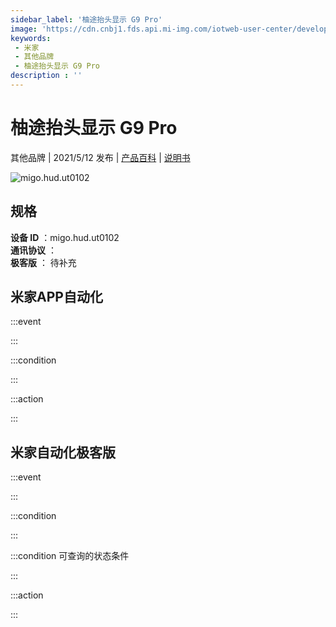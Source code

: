 ```yaml
---
sidebar_label: '柚途抬头显示 G9 Pro'
image: 'https://cdn.cnbj1.fds.api.mi-img.com/iotweb-user-center/developer_1679047955239wV69xQv6.png?GalaxyAccessKeyId=AKVGLQWBOVIRQ3XLEW&Expires=9223372036854775807&Signature=lItCgAi/w+Vd23VI6xzBbFVimIo='
keywords: 
 - 米家
 - 其他品牌
 - 柚途抬头显示 G9 Pro
description : ''
---
```

# 柚途抬头显示 G9 Pro

其他品牌 | 2021/5/12 发布 | [产品百科](https://home.mi.com/webapp/content/baike/product/index.html?model=migo.hud.ut0102/) | [说明书](https://home.mi.com/views/introduction.html?model=migo.hud.ut0102&region=cn)

![migo.hud.ut0102](https://cdn.cnbj1.fds.api.mi-img.com/iotweb-user-center/developer_1679047955239wV69xQv6.png?GalaxyAccessKeyId=AKVGLQWBOVIRQ3XLEW&Expires=9223372036854775807&Signature=lItCgAi/w+Vd23VI6xzBbFVimIo=)

## 规格  
> 
**设备 ID** ：migo.hud.ut0102  
**通讯协议** ：  
**极客版**  ： 待补充 


## 米家APP自动化  

:::event  

:::

:::condition  

:::

:::action   

:::

## 米家自动化极客版  

:::event  

:::

:::condition  

:::

:::condition 可查询的状态条件  

:::

:::action  

:::

        
